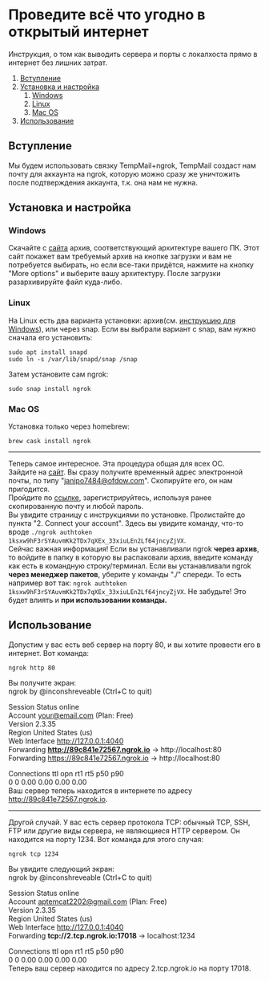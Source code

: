 # Проведите всё что угодно в открытый интернет

Инструкция, о том как выводить сервера и порты с локалхоста прямо в интернет без лишних затрат.

1. [Вступление](#вступление)  
2. [Установка и настройка](#установка-и-настройка)  
   1. [Windows](#windows)  
   2. [Linux](#linux)  
   3. [Mac OS](#mac-os)
3. [Использование](#использование)

## Вступление

Мы будем использовать связку TempMail+ngrok, TempMail создаст нам почту для аккаунта на ngrok, которую можно сразу же уничтожить после подтверждения аккаунта, т.к. она нам не нужна.

## Установка и настройка

### Windows

Скачайте с [сайта](https://ngrok.com/download) архив, соответствующий архитектуре вашего ПК. Этот сайт покажет вам требуемый архив на кнопке загрузки и вам не потребуется выбирать, но если все-таки придётся, нажмите на кнопку "More options" и выберите вашу архитектуру. После загрузки разархивируйте файл куда-либо.

### Linux

На Linux есть два варианта установки: архив(см. [инструкцию для Windows](#windows)), или через snap.
Если вы выбрали вариант с snap, вам нужно сначала его установить:

```shell
sudo apt install snapd
sudo ln -s /var/lib/snapd/snap /snap
```

Затем установите сам ngrok:

```shell
sudo snap install ngrok
```

### Mac OS

Установка только через homebrew:

```shell
brew cask install ngrok
```

---
Теперь самое интересное. Эта процедура общая для всех ОС.  
Зайдите на [сайт](http://temp-mail.org/ru/). Вы сразу получите временный адрес электронной почты, по типу "janipo7484@ofdow.com". Скопируйте его, он нам пригодится.  
Пройдите по [ссылке](http://dashboard.ngrok.com/signup), зарегистрируйтесь, используя ранее скопированную почту и любой пароль.  
Вы увидите страницу с инструкциями по установке. Пролистайте до пункта "2. Connect your account". Здесь вы увидите команду, что-то вроде ```./ngrok authtoken 1ksxw9hF3rSYAuvmKk2TDx7qXEx_33xiuLEn2Lf64jncyZjVX```.  
Сейчас важная информация! Если вы устанавливали ngrok **через архив**, то войдите в папку в которую вы распаковали архив, введите команду как есть в командную строку/терминал. Если вы устанавливали ngrok **через менеджер пакетов**, уберите у команды "./" спереди. То есть например вот так: ```ngrok authtoken 1ksxw9hF3rSYAuvmKk2TDx7qXEx_33xiuLEn2Lf64jncyZjVX```. Не забудьте! Это будет влиять и **при использовании команды.**

## Использование

Допустим у вас есть веб сервер на порту 80, и вы хотите провести его в интернет. Вот команда:

```shell
ngrok http 80
```

Вы получите экран:  
ngrok by @inconshreveable        (Ctrl+C to quit)  
  
Session Status                online  
Account                       your@email.com (Plan: Free)  
Version                       2.3.35  
Region                        United States (us)  
Web Interface                 http://127.0.0.1:4040  
Forwarding                    **http://89c841e72567.ngrok.io** -> http://localhost:80  
Forwarding                    https://89c841e72567.ngrok.io -> http://localhost:80  
  
Connections                   ttl     opn     rt1     rt5     p50     p90  
                              0       0       0.00    0.00    0.00    0.00  
Ваш сервер теперь находится в интернете по адресу http://89c841e72567.ngrok.io.

---
Другой случай. У вас есть сервер протокола TCP: обычный TCP, SSH, FTP или другие виды сервера, не являющиеся HTTP сервером. Он находится на порту 1234. Вот команда для этого случая:

```shell
ngrok tcp 1234
```

Вы увидите следующий экран:  
ngrok by @inconshreveable                             (Ctrl+C to quit)  
  
Session Status                online  
Account                       aptemcat2202@gmail.com (Plan: Free)  
Version                       2.3.35  
Region                        United States (us)  
Web Interface                 http://127.0.0.1:4040  
Forwarding                    **tcp://2.tcp.ngrok.io:17018** -> localhost:1234  
  
Connections                   ttl     opn     rt1     rt5     p50     p90  
                              0       0       0.00    0.00    0.00    0.00  
Теперь ваш сервер находится по адресу 2.tcp.ngrok.io на порту 17018.  
